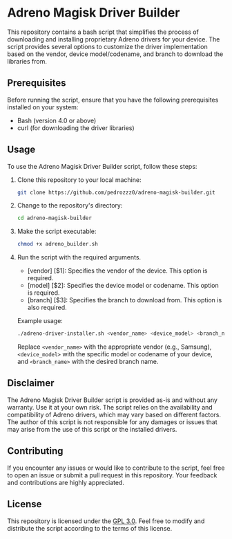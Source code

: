 # Adreno Magisk Driver Builder

This repository contains a bash script that simplifies the process of downloading and installing proprietary Adreno drivers for your device. The script provides several options to customize the driver implementation based on the vendor, device model/codename, and branch to download the libraries from.

## Prerequisites

Before running the script, ensure that you have the following prerequisites installed on your system:

- Bash (version 4.0 or above)
- curl (for downloading the driver libraries)

## Usage

To use the Adreno Magisk Driver Builder script, follow these steps:

1. Clone this repository to your local machine:

   ```bash
   git clone https://github.com/pedrozzz0/adreno-magisk-builder.git
   ```

2. Change to the repository's directory:

   ```bash
   cd adreno-magisk-builder
   ```

3. Make the script executable:

   ```bash
   chmod +x adreno_builder.sh
   ```

4. Run the script with the required arguments.

   - [vendor] [$1]: Specifies the vendor of the device. This option is required.
   - [model] [$2]: Specifies the device model or codename. This option is required.
   - [branch] [$3]: Specifies the branch to download from. This option is also required.

   Example usage:

   ```bash
   ./adreno-driver-installer.sh <vendor_name> <device_model> <branch_name>
   ```

   Replace `<vendor_name>` with the appropriate vendor (e.g., Samsung), `<device_model>` with the specific model or codename of your device, and `<branch_name>` with the desired branch name.

## Disclaimer

The Adreno Magisk Driver Builder script is provided as-is and without any warranty. Use it at your own risk. The script relies on the availability and compatibility of Adreno drivers, which may vary based on different factors. The author of this script is not responsible for any damages or issues that may arise from the use of this script or the installed drivers.

## Contributing

If you encounter any issues or would like to contribute to the script, feel free to open an issue or submit a pull request in this repository. Your feedback and contributions are highly appreciated.

## License

This repository is licensed under the [GPL 3.0](LICENSE). Feel free to modify and distribute the script according to the terms of this license.